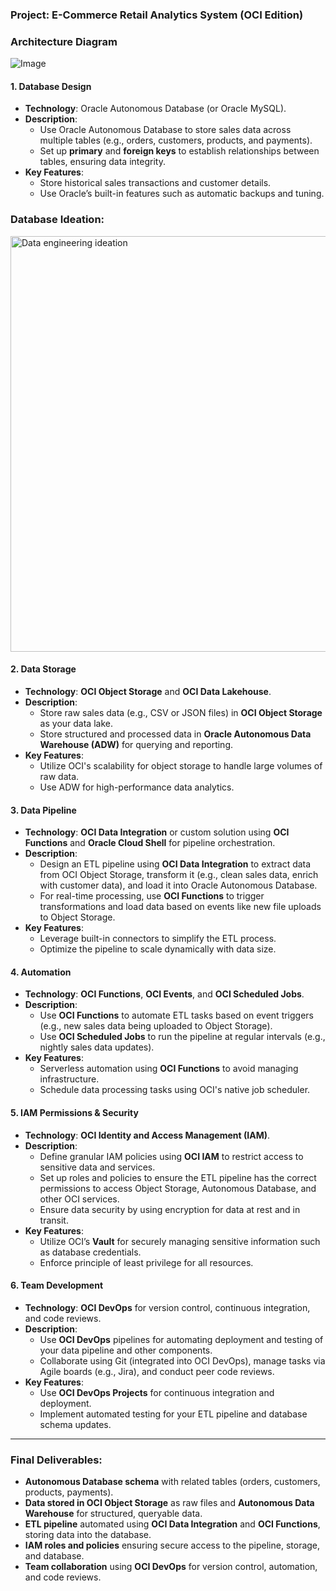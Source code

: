 ### **Project: E-Commerce Retail Analytics System (OCI Edition)**
### **Architecture Diagram**

![Image](https://github.com/user-attachments/assets/c4171f62-418c-4cbd-93bf-3fc93edc2295)

#### 1. **Database Design**
   - **Technology**: Oracle Autonomous Database (or Oracle MySQL).
   - **Description**: 
     - Use Oracle Autonomous Database to store sales data across multiple tables (e.g., orders, customers, products, and payments).
     - Set up **primary** and **foreign keys** to establish relationships between tables, ensuring data integrity.
   - **Key Features**:
     - Store historical sales transactions and customer details.
     - Use Oracle’s built-in features such as automatic backups and tuning.
### **Database Ideation:**
<img width="665" alt="Data engineering ideation" src="https://github.com/user-attachments/assets/9c7f7415-9e7d-4d77-a32e-aaf43260e0f0">


#### 2. **Data Storage**
   - **Technology**: **OCI Object Storage** and **OCI Data Lakehouse**.
   - **Description**:
     - Store raw sales data (e.g., CSV or JSON files) in **OCI Object Storage** as your data lake.
     - Store structured and processed data in **Oracle Autonomous Data Warehouse (ADW)** for querying and reporting.
   - **Key Features**:
     - Utilize OCI's scalability for object storage to handle large volumes of raw data.
     - Use ADW for high-performance data analytics.

#### 3. **Data Pipeline**
   - **Technology**: **OCI Data Integration** or custom solution using **OCI Functions** and **Oracle Cloud Shell** for pipeline orchestration.
   - **Description**:
     - Design an ETL pipeline using **OCI Data Integration** to extract data from OCI Object Storage, transform it (e.g., clean sales data, enrich with customer data), and load it into Oracle Autonomous Database.
     - For real-time processing, use **OCI Functions** to trigger transformations and load data based on events like new file uploads to Object Storage.
   - **Key Features**:
     - Leverage built-in connectors to simplify the ETL process.
     - Optimize the pipeline to scale dynamically with data size.

#### 4. **Automation**
   - **Technology**: **OCI Functions**, **OCI Events**, and **OCI Scheduled Jobs**.
   - **Description**:
     - Use **OCI Functions** to automate ETL tasks based on event triggers (e.g., new sales data being uploaded to Object Storage).
     - Use **OCI Scheduled Jobs** to run the pipeline at regular intervals (e.g., nightly sales data updates).
   - **Key Features**:
     - Serverless automation using **OCI Functions** to avoid managing infrastructure.
     - Schedule data processing tasks using OCI's native job scheduler.

#### 5. **IAM Permissions & Security**
   - **Technology**: **OCI Identity and Access Management (IAM)**.
   - **Description**:
     - Define granular IAM policies using **OCI IAM** to restrict access to sensitive data and services.
     - Set up roles and policies to ensure the ETL pipeline has the correct permissions to access Object Storage, Autonomous Database, and other OCI services.
     - Ensure data security by using encryption for data at rest and in transit.
   - **Key Features**:
     - Utilize OCI’s **Vault** for securely managing sensitive information such as database credentials.
     - Enforce principle of least privilege for all resources.

#### 6. **Team Development**
   - **Technology**: **OCI DevOps** for version control, continuous integration, and code reviews.
   - **Description**:
     - Use **OCI DevOps** pipelines for automating deployment and testing of your data pipeline and other components.
     - Collaborate using Git (integrated into OCI DevOps), manage tasks via Agile boards (e.g., Jira), and conduct peer code reviews.
   - **Key Features**:
     - Use **OCI DevOps Projects** for continuous integration and deployment.
     - Implement automated testing for your ETL pipeline and database schema updates.

---

### **Final Deliverables**:
- **Autonomous Database schema** with related tables (orders, customers, products, payments).
- **Data stored in OCI Object Storage** as raw files and **Autonomous Data Warehouse** for structured, queryable data.
- **ETL pipeline** automated using **OCI Data Integration** and **OCI Functions**, storing data into the database.
- **IAM roles and policies** ensuring secure access to the pipeline, storage, and database.
- **Team collaboration** using **OCI DevOps** for version control, automation, and code reviews.
